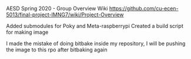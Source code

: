AESD Spring 2020 - Group Overview Wiki
https://github.com/cu-ecen-5013/final-project-IMNG7/wiki/Project-Overview

Added submodules for Poky and Meta-raspberrypi
Created a build script for making image 

I made the mistake of doing bitbake inside my repository, I will be pushing the image to this rpo after bitbaking again 
